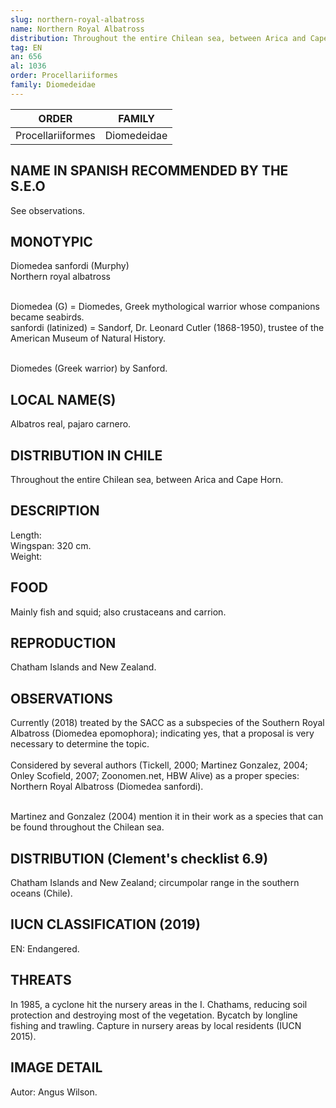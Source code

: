 ```yaml
---
slug: northern-royal-albatross
name: Northern Royal Albatross
distribution: Throughout the entire Chilean sea, between Arica and Cape Horn.
tag: EN
an: 656
al: 1036
order: Procellariiformes
family: Diomedeidae
---
```


| ORDER             | FAMILY      |
| ----------------- | ----------- |
| Procellariiformes | Diomedeidae |

## NAME IN SPANISH RECOMMENDED BY THE S.E.O

See observations.

## MONOTYPIC

Diomedea sanfordi (Murphy)<br>
Northern royal albatross<br><br>

Diomedea (G) = Diomedes, Greek mythological warrior whose companions became seabirds.<br>
sanfordi (latinized) = Sandorf, Dr. Leonard Cutler (1868-1950), trustee of the American Museum of Natural History.<br><br>

Diomedes (Greek warrior) by Sanford.

## LOCAL NAME(S)

Albatros real, pajaro carnero.

## DISTRIBUTION IN CHILE

Throughout the entire Chilean sea, between Arica and Cape Horn.

## DESCRIPTION

Length:<br>
Wingspan: 320 cm.<br>
Weight:

## FOOD

Mainly fish and squid; also crustaceans and carrion.

## REPRODUCTION

Chatham Islands and New Zealand.

## OBSERVATIONS

Currently (2018) treated by the SACC as a subspecies of the Southern Royal Albatross (Diomedea epomophora); indicating yes, that a proposal is very necessary to determine the topic.<br><br>
Considered by several authors (Tickell, 2000; Martinez Gonzalez, 2004; Onley Scofield, 2007; Zoonomen.net, HBW Alive) as a proper species: Northern Royal Albatross (Diomedea sanfordi).<br><br>

Martinez and Gonzalez (2004) mention it in their work as a species that can be found throughout the Chilean sea.

## DISTRIBUTION (Clement's checklist 6.9)

Chatham Islands and New Zealand; circumpolar range in the southern oceans (Chile).

## IUCN CLASSIFICATION (2019)

EN: Endangered.

## THREATS

In 1985, a cyclone hit the nursery areas in the I. Chathams, reducing soil protection and destroying most of the vegetation. Bycatch by longline fishing and trawling. Capture in nursery areas by local residents (IUCN 2015).

## IMAGE DETAIL

Autor: Angus Wilson.
